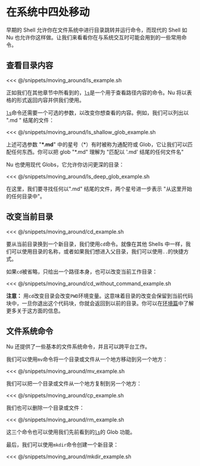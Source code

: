 # 在系统中四处移动

早期的 Shell 允许你在文件系统中进行目录跳转并运行命令，而现代的 Shell 如 Nu 也允许你这样做。让我们来看看你在与系统交互时可能会用到的一些常用命令。

## 查看目录内容

<<< @/snippets/moving_around/ls_example.sh

正如我们在其他章节中所看到的，[`ls`](/book/commands/ls.md)是一个用于查看路径内容的命令。Nu 将以表格的形式返回内容并供我们使用。

[`ls`](/book/commands/ls.md)命令还需要一个可选的参数，以改变你想查看的内容。例如，我们可以列出以 ".md " 结尾的文件：

<<< @/snippets/moving_around/ls_shallow_glob_example.sh

上述可选参数 "**\*.md**" 中的星号（\*）有时被称为通配符或 Glob，它让我们可以匹配任何东西。你可以把 glob "\*.md" 理解为 "匹配以 '.md' 结尾的任何文件名"

Nu 也使用现代 Globs，它允许你访问更深的目录：

<<< @/snippets/moving_around/ls_deep_glob_example.sh

在这里，我们要寻找任何以".md" 结尾的文件，两个星号进一步表示 "从这里开始的任何目录中"。

## 改变当前目录

<<< @/snippets/moving_around/cd_example.sh

要从当前目录换到一个新目录，我们使用`cd`命令。就像在其他 Shells 中一样，我们可以使用目录的名称，或者如果我们想进入父目录，我们可以使用`..`的快捷方式。

如果`cd`被省略，只给出一个路径本身，也可以改变当前工作目录：

<<< @/snippets/moving_around/cd_without_command_example.sh

**注意：** 用`cd`改变目录会改变`PWD`环境变量。这意味着目录的改变会保留到当前代码块中，一旦你退出这个代码块，你就会返回到以前的目录。你可以在[环境篇](./environment.md)中了解更多关于这方面的信息。

## 文件系统命令

Nu 还提供了一些基本的文件系统命令，并且可以跨平台工作。

我们可以使用`mv`命令将一个目录或文件从一个地方移动到另一个地方：

<<< @/snippets/moving_around/mv_example.sh

我们可以把一个目录或文件从一个地方复制到另一个地方：

<<< @/snippets/moving_around/cp_example.sh

我们也可以删除一个目录或文件：

<<< @/snippets/moving_around/rm_example.sh

这三个命令也可以使用我们先前看到的[`ls`](/book/commands/ls.md)的 Glob 功能。

最后，我们可以使用`mkdir`命令创建一个新目录：

<<< @/snippets/moving_around/mkdir_example.sh
